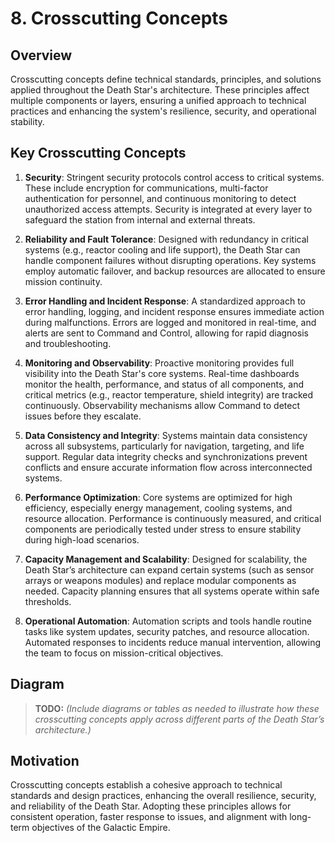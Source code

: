 # 8. Crosscutting Concepts

## Overview

Crosscutting concepts define technical standards, principles, and solutions applied throughout the Death Star's architecture. These principles affect multiple components or layers, ensuring a unified approach to technical practices and enhancing the system's resilience, security, and operational stability.

## Key Crosscutting Concepts

1. **Security**: Stringent security protocols control access to critical systems. These include encryption for communications, multi-factor authentication for personnel, and continuous monitoring to detect unauthorized access attempts. Security is integrated at every layer to safeguard the station from internal and external threats.

2. **Reliability and Fault Tolerance**: Designed with redundancy in critical systems (e.g., reactor cooling and life support), the Death Star can handle component failures without disrupting operations. Key systems employ automatic failover, and backup resources are allocated to ensure mission continuity.

3. **Error Handling and Incident Response**: A standardized approach to error handling, logging, and incident response ensures immediate action during malfunctions. Errors are logged and monitored in real-time, and alerts are sent to Command and Control, allowing for rapid diagnosis and troubleshooting.

4. **Monitoring and Observability**: Proactive monitoring provides full visibility into the Death Star's core systems. Real-time dashboards monitor the health, performance, and status of all components, and critical metrics (e.g., reactor temperature, shield integrity) are tracked continuously. Observability mechanisms allow Command to detect issues before they escalate.

5. **Data Consistency and Integrity**: Systems maintain data consistency across all subsystems, particularly for navigation, targeting, and life support. Regular data integrity checks and synchronizations prevent conflicts and ensure accurate information flow across interconnected systems.

6. **Performance Optimization**: Core systems are optimized for high efficiency, especially energy management, cooling systems, and resource allocation. Performance is continuously measured, and critical components are periodically tested under stress to ensure stability during high-load scenarios.

7. **Capacity Management and Scalability**: Designed for scalability, the Death Star’s architecture can expand certain systems (such as sensor arrays or weapons modules) and replace modular components as needed. Capacity planning ensures that all systems operate within safe thresholds.

8. **Operational Automation**: Automation scripts and tools handle routine tasks like system updates, security patches, and resource allocation. Automated responses to incidents reduce manual intervention, allowing the team to focus on mission-critical objectives.

## Diagram

> **TODO:** _(Include diagrams or tables as needed to illustrate how these crosscutting concepts apply across different parts of the Death Star’s architecture.)_

## Motivation

Crosscutting concepts establish a cohesive approach to technical standards and design practices, enhancing the overall resilience, security, and reliability of the Death Star. Adopting these principles allows for consistent operation, faster response to issues, and alignment with long-term objectives of the Galactic Empire.
